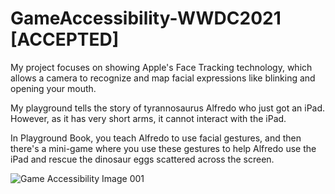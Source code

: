 # GameAccessibility-WWDC2021 [ACCEPTED]

My project focuses on showing Apple's Face Tracking technology, which allows a camera to recognize and map facial expressions like blinking and opening your mouth.

My playground tells the story of tyrannosaurus Alfredo who just got an iPad. However, as it has very short arms, it cannot interact with the iPad.

In Playground Book, you teach Alfredo to use facial gestures, and
then there's a mini-game where you use these gestures to help Alfredo use the iPad and rescue the dinosaur eggs scattered across the screen.

![Game Accessibility Image 001](https://user-images.githubusercontent.com/19696936/130881782-6f936204-1926-41a4-8934-4dded8532b1e.jpeg)

